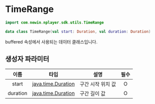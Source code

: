 # TimeRange

```kotlin
import com.newin.nplayer.sdk.utils.TimeRange
```

```kotlin
data class TimeRange(val start: Duration, val duration: Duration)
```

buffered 속성에서 사용되는 데이터 클래스입니다.

## 생성자 파라미터

|이름|타입|설명|필수|
|:--:|:--:|--|:--:|
|start|[java.time.Duration](https://developer.android.com/reference/java/time/Duration)|구간 시작 위치 값|O|
|duration|[java.time.Duration](https://developer.android.com/reference/java/time/Duration)|구간 길이 값|O|
